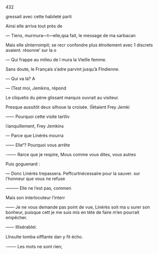 432

gressait avec cette habileté parti

Ainsi elle arriva tout près de

— Tiens, murmura—t—elle,qsa
fait, le message de ma sarbacan

Mais elle sînterrompit; se recr
confondre plus étroitement avec 1
discrets avaient. résonne’ sur la o

— Qui frappe au milieu de l
mura la Vieille femme.

Sans doute, le Français s’adre
parvint jusqu’à Flndienne.

— Qui va là? A

— (Test moi, Jemkins, répond

Le cliquetis du pène glissant
marquis ouvrait au visiteur.

Presque aussitôt deux silhoue
la croisée. (Ïétaient Frey Jemki

—— Pourquoi cette visite tartliv

ïïanquillement, Frey Jemkins

— Parce que Linérès mourra

—— Elle“? Pourquoi vous arrête

-—— Rarce que je respire, Mous
comme vous dites, vous autres

Puis goguenard :

— Donc Linérès trepassera.
Peffcurtnécessaire pour la sauver.
sur l'honneur que vous ne refuse

——— Elle ne l‘est pas, commen

Mais son interlocuteur l‘interr

—— Je ne vous demande pas
point de vue, Linérès soit ma u
surer son bonheur, puisque cett
je me suis mis en tète de faire
m’en pourrait empêcher.

—— lllisérablel.

Lînsulte tomba sifflante dan
y ﬁt écho.

-—— Les mots ne sont rien;

